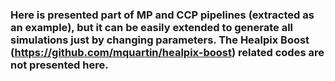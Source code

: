 ### Here is presented part of MP and CCP pipelines (extracted as an example), but it can be easily extended to generate all simulations just by changing parameters. The Healpix Boost (https://github.com/mquartin/healpix-boost) related codes are not presented here. 
